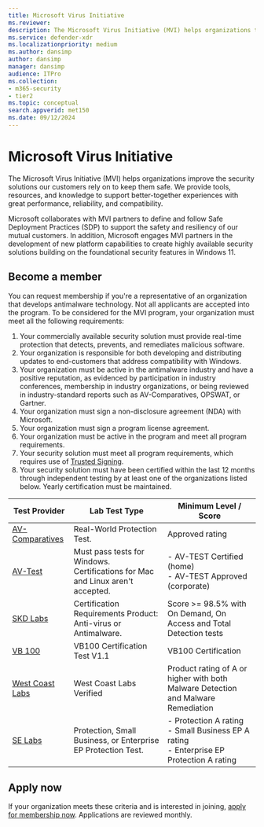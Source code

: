 ```yaml
---
title: Microsoft Virus Initiative
ms.reviewer: 
description: The Microsoft Virus Initiative (MVI) helps organizations that make antivirus or antimalware products integrate with Windows and share telemetry with Microsoft.
ms.service: defender-xdr
ms.localizationpriority: medium
ms.author: dansimp
author: dansimp
manager: dansimp
audience: ITPro
ms.collection: 
- m365-security
- tier2
ms.topic: conceptual
search.appverid: met150
ms.date: 09/12/2024
---
```


# Microsoft Virus Initiative

The Microsoft Virus Initiative (MVI) helps organizations improve the security solutions our customers rely on to keep them safe. We provide tools, resources, and knowledge to support better-together experiences with great performance, reliability, and compatibility.

Microsoft collaborates with MVI partners to define and follow Safe Deployment Practices (SDP) to support the safety and resiliency of our mutual customers. In addition, Microsoft engages MVI partners in the development of new platform capabilities to create highly available security solutions building on the foundational security features in Windows 11.

## Become a member

You can request membership if you're a representative of an organization that develops antimalware technology. Not all applicants are accepted into the program.
To be considered for the MVI program, your organization must meet all the following requirements:

1. Your commercially available security solution must provide real-time protection that detects, prevents, and remediates malicious software.
2. Your organization is responsible for both developing and distributing updates to end-customers that address compatibility with Windows.
3. Your organization must be active in the antimalware industry and have a positive reputation, as evidenced by participation in industry conferences, membership in industry organizations, or being reviewed in industry-standard reports such as AV-Comparatives, OPSWAT, or Gartner.
4. Your organization must sign a non-disclosure agreement (NDA) with Microsoft.
5. Your organization must sign a program license agreement. 
6. Your organization must be active in the program and meet all program requirements.
7. Your security solution must meet all program requirements, which requires use of [Trusted Signing](/azure/trusted-signing).
8. Your security solution must have been certified within the last 12 months through independent testing by at least one of the organizations listed below. Yearly certification must be maintained.

|Test Provider|Lab Test Type|Minimum Level / Score|
|---|---|---|
|[AV-Comparatives](https://www.av-comparatives.org/testmethod/real-world-protection-tests)|Real-World Protection Test.|Approved rating|
|[AV-Test](https://www.av-test.org/en/about-the-institute/certification)|Must pass tests for Windows. Certifications for Mac and Linux aren't accepted.|- AV-TEST Certified (home)<br/>- AV-TEST Approved (corporate)|
|[SKD Labs](http://www.skdlabs.com)|Certification Requirements Product: Anti-virus or Antimalware.|Score >= 98.5% with On Demand, On Access and Total Detection tests|
|[VB 100](https://www.virusbulletin.com/testing/vb100/vb100-methodology/vb100-methodology-ver1-1)|VB100 Certification Test V1.1|VB100 Certification|
|[West Coast Labs](https://www.westcoastlabs.com/wclvalid)|West Coast Labs Verified|Product rating of A or higher with both Malware Detection and Malware Remediation|
|[SE Labs](https://selabs.uk/en/reports/)|Protection, Small Business, or Enterprise EP Protection Test.|- Protection A rating <br/>- Small Business EP A rating<br/>- Enterprise EP Protection A rating |

## Apply now

If your organization meets these criteria and is interested in joining, [apply for membership now](https://forms.office.com/Pages/ResponsePage.aspx?id=v4j5cvGGr0GRqy180BHbRxusDUkejalGp0OAgRTWC7BUQVRYUEVMNlFZUjFaUDY2T1U1UDVVU1NKVi4u). Applications are reviewed monthly.
